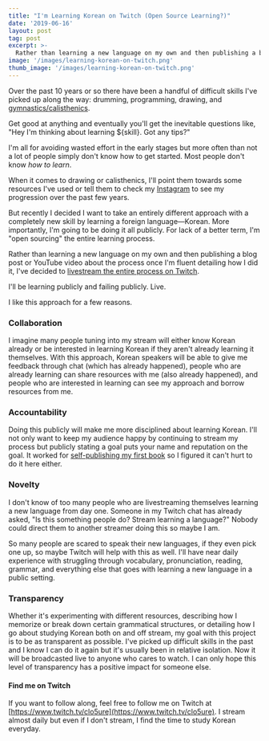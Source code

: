 ```yaml
---
title: "I'm Learning Korean on Twitch (Open Source Learning?)"
date: '2019-06-16'
layout: post
tag: post
excerpt: >-
  Rather than learning a new language on my own and then publishing a blog post or YouTube video about the process once I'm fluent detailing how I did it, I've decided to livestream the entire process on Twitch
image: '/images/learning-korean-on-twitch.png'
thumb_image: '/images/learning-korean-on-twitch.png'
---
```


Over the past 10 years or so there have been a handful of difficult skills I've picked up along the way: drumming, programming, drawing, and [gymnastics/calisthenics](https://www.instagram.com/adamjmorgan/).

Get good at anything and eventually you'll get the inevitable questions like, "Hey I'm thinking about learning ${skill}. Got any tips?"

I'm all for avoiding wasted effort in the early stages but more often than not a lot of people simply don't know how to get started. Most people don't know *how to learn*.

When it comes to drawing or calisthenics, I'll point them towards some resources I've used or tell them to check my [Instagram](https://www.instagram.com/adamjmorgan/) to see my progression over the past few years.

But recently I decided I want to take an entirely different approach with a completely new skill by learning a foreign language—Korean. More importantly, I'm going to be doing it all publicly. For lack of a better term, I'm "open sourcing" the entire learning process.

Rather than learning a new language on my own and then publishing a blog post or YouTube video about the process once I'm fluent detailing how I did it, I've decided to [livestream the entire process on Twitch](https://www.twitch.tv/clo5ure).

I'll be learning publicly and failing publicly. Live.

I like this approach for a few reasons.

### Collaboration

I imagine many people tuning into my stream will either know Korean already or be interested in learning Korean if they aren't already learning it themselves. With this approach, Korean speakers will be able to give me feedback through chat (which has already happened), people who are already learning can share resources with me (also already happened), and people who are interested in learning can see my approach and borrow resources from me.

### Accountability

Doing this publicly will make me more disciplined about learning Korean. I'll not only want to keep my audience happy by continuing to stream my process but publicly stating a goal puts your name and reputation on the goal. It worked for [self-publishing my first book](https://www.theangulartutorial.org/) so I figured it can't hurt to do it here either.

### Novelty

I don't know of too many people who are livestreaming themselves learning a new language from day one. Someone in my Twitch chat has already asked, "Is this something people do? Stream learning a language?" Nobody could direct them to another streamer doing this so maybe I am.

So many people are scared to speak their new languages, if they even pick one up, so maybe Twitch will help with this as well. I'll have near daily experience with struggling through vocabulary, pronunciation, reading, grammar, and everything else that goes with learning a new language in a public setting.

### Transparency

Whether it's experimenting with different resources, describing how I memorize or break down certain grammatical structures, or detailing how I go about studying Korean both on and off stream, my goal with this project is to be as transparent as possible. I've picked up difficult skills in the past and I know I can do it again but it's usually been in relative isolation. Now it will be broadcasted live to anyone who cares to watch. I can only hope this level of transparency has a positive impact for someone else.

#### Find me on Twitch

If you want to follow along, feel free to follow me on Twitch at [https://www.twitch.tv/clo5ure](https://www.twitch.tv/clo5ure). I stream almost daily but even if I don't stream, I find the time to study Korean everyday.